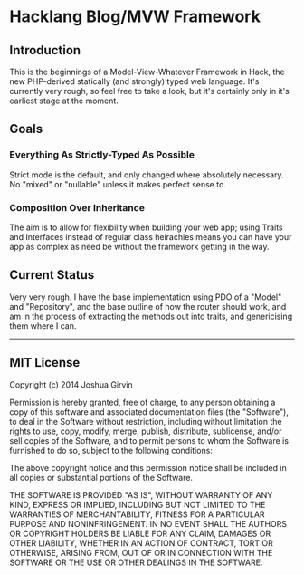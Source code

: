 # Hacklang Blog/MVW Framework

## Introduction
This is the beginnings of a Model-View-Whatever Framework in Hack, the new 
PHP-derived statically (and strongly) typed web language. It's currently very 
rough, so feel free to take a look, but it's certainly only in it's earliest 
stage at the moment.

## Goals

### Everything As Strictly-Typed As Possible
Strict mode is the default, and only changed where absolutely necessary. No 
"mixed" or "nullable" unless it makes perfect sense to.

### Composition Over Inheritance
The aim is to allow for flexibility when building your web app; using Traits 
and Interfaces instead of regular class heirachies means you can have your app 
as complex as need be without the framework getting in the way. 

## Current Status
Very very rough. I have the base implementation using PDO of a "Model" and 
"Repository", and the base outline of how the router should work, and am in the
process of extracting the methods out into traits, and genericising them where 
I can.


----

## MIT License

Copyright (c) 2014 Joshua Girvin 

Permission is hereby granted, free of charge, to any person obtaining a copy
of this software and associated documentation files (the "Software"), to deal
in the Software without restriction, including without limitation the rights
to use, copy, modify, merge, publish, distribute, sublicense, and/or sell
copies of the Software, and to permit persons to whom the Software is
furnished to do so, subject to the following conditions:

The above copyright notice and this permission notice shall be included in
all copies or substantial portions of the Software.

THE SOFTWARE IS PROVIDED "AS IS", WITHOUT WARRANTY OF ANY KIND, EXPRESS OR
IMPLIED, INCLUDING BUT NOT LIMITED TO THE WARRANTIES OF MERCHANTABILITY,
FITNESS FOR A PARTICULAR PURPOSE AND NONINFRINGEMENT. IN NO EVENT SHALL THE
AUTHORS OR COPYRIGHT HOLDERS BE LIABLE FOR ANY CLAIM, DAMAGES OR OTHER
LIABILITY, WHETHER IN AN ACTION OF CONTRACT, TORT OR OTHERWISE, ARISING FROM,
OUT OF OR IN CONNECTION WITH THE SOFTWARE OR THE USE OR OTHER DEALINGS IN
THE SOFTWARE. 
